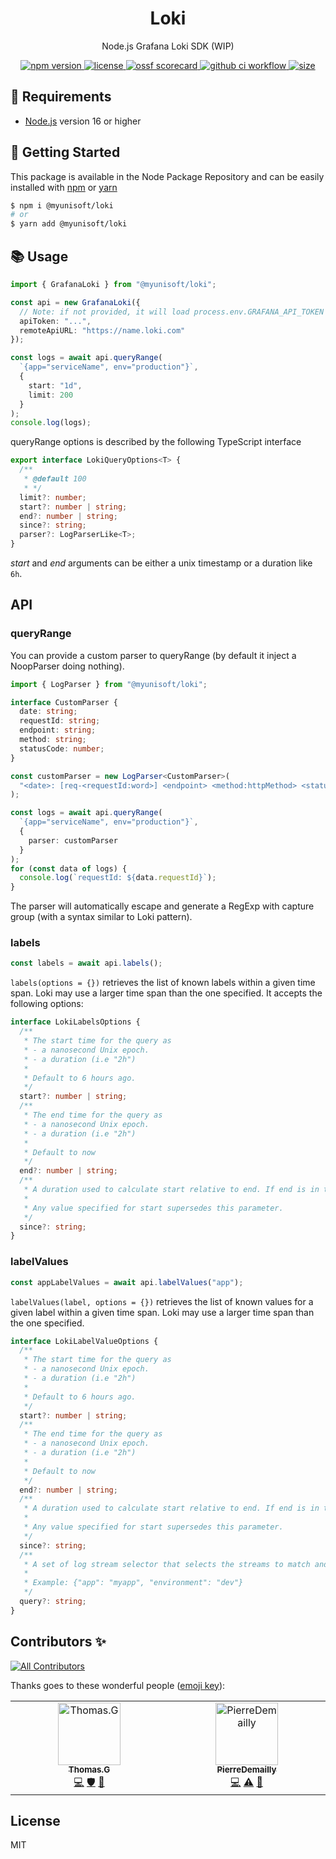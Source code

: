 <p align="center"><h1 align="center">
  Loki
</h1></p>

<p align="center">
  Node.js Grafana Loki SDK (WIP)
</p>

<p align="center">
    <a href="https://github.com/MyUnisoft/loki">
      <img src="https://img.shields.io/github/package-json/v/MyUnisoft/loki?style=for-the-badge" alt="npm version">
    </a>
    <a href="https://github.com/MyUnisoft/loki">
      <img src="https://img.shields.io/github/license/MyUnisoft/loki?style=for-the-badge" alt="license">
    </a>
    <a href="https://api.securityscorecards.dev/projects/github.com/MyUnisoft/loki">
      <img src="https://api.securityscorecards.dev/projects/github.com/MyUnisoft/loki/badge?style=for-the-badge" alt="ossf scorecard">
    </a>
    <a href="https://github.com/MyUnisoft/loki/actions?query=workflow%3A%22Node.js+CI%22">
      <img src="https://img.shields.io/github/actions/workflow/status/MyUnisoft/loki/node.js.yml?style=for-the-badge" alt="github ci workflow">
    </a>
    <a href="https://github.com/MyUnisoft/loki">
      <img src="https://img.shields.io/github/languages/code-size/MyUnisoft/loki?style=for-the-badge" alt="size">
    </a>
</p>

## 🚧 Requirements

- [Node.js](https://nodejs.org/en/) version 16 or higher

## 🚀 Getting Started

This package is available in the Node Package Repository and can be easily installed with [npm](https://doc.npmjs.com/getting-started/what-is-npm) or [yarn](https://yarnpkg.com)

```bash
$ npm i @myunisoft/loki
# or
$ yarn add @myunisoft/loki
```

## 📚 Usage

```ts
import { GrafanaLoki } from "@myunisoft/loki";

const api = new GrafanaLoki({
  // Note: if not provided, it will load process.env.GRAFANA_API_TOKEN
  apiToken: "...",
  remoteApiURL: "https://name.loki.com"
});

const logs = await api.queryRange(
  `{app="serviceName", env="production"}`,
  {
    start: "1d",
    limit: 200
  }
);
console.log(logs);
```

queryRange options is described by the following TypeScript interface
```ts
export interface LokiQueryOptions<T> {
  /**
   * @default 100
   * */
  limit?: number;
  start?: number | string;
  end?: number | string;
  since?: string;
  parser?: LogParserLike<T>;
}
```

<em>start</em> and <em>end</em> arguments can be either a unix timestamp or a duration like `6h`.

## API

### queryRange

You can provide a custom parser to queryRange (by default it inject a NoopParser doing nothing).

```ts
import { LogParser } from "@myunisoft/loki";

interface CustomParser {
  date: string;
  requestId: string;
  endpoint: string;
  method: string;
  statusCode: number;
}

const customParser = new LogParser<CustomParser>(
  "<date>: [req-<requestId:word>] <endpoint> <method:httpMethod> <statusCode:httpStatusCode>"
);

const logs = await api.queryRange(
  `{app="serviceName", env="production"}`,
  {
    parser: customParser
  }
);
for (const data of logs) {
  console.log(`requestId: ${data.requestId}`);
}
```

The parser will automatically escape and generate a RegExp with capture group (with a syntax similar to Loki pattern).

### labels

```ts
const labels = await api.labels();
```

`labels(options = {})` retrieves the list of known labels within a given time span. Loki may use a larger time span than the one specified. It accepts the following options:

```ts
interface LokiLabelsOptions {
  /**
   * The start time for the query as
   * - a nanosecond Unix epoch.
   * - a duration (i.e "2h")
   *
   * Default to 6 hours ago.
   */
  start?: number | string;
  /**
   * The end time for the query as
   * - a nanosecond Unix epoch.
   * - a duration (i.e "2h")
   *
   * Default to now
   */
  end?: number | string;
  /**
   * A duration used to calculate start relative to end. If end is in the future, start is calculated as this duration before now.
   *
   * Any value specified for start supersedes this parameter.
   */
  since?: string;
}
```

### labelValues

```ts
const appLabelValues = await api.labelValues("app");
```

`labelValues(label, options = {})` retrieves the list of known values for a given label within a given time span. Loki may use a larger time span than the one specified.

```ts
interface LokiLabelValueOptions {
  /**
   * The start time for the query as
   * - a nanosecond Unix epoch.
   * - a duration (i.e "2h")
   *
   * Default to 6 hours ago.
   */
  start?: number | string;
  /**
   * The end time for the query as
   * - a nanosecond Unix epoch.
   * - a duration (i.e "2h")
   *
   * Default to now
   */
  end?: number | string;
  /**
   * A duration used to calculate start relative to end. If end is in the future, start is calculated as this duration before now.
   *
   * Any value specified for start supersedes this parameter.
   */
  since?: string;
  /**
   * A set of log stream selector that selects the streams to match and return label values for <name>.
   *
   * Example: {"app": "myapp", "environment": "dev"}
   */
  query?: string;
}
```

## Contributors ✨

<!-- ALL-CONTRIBUTORS-BADGE:START - Do not remove or modify this section -->
[![All Contributors](https://img.shields.io/badge/all_contributors-2-orange.svg?style=flat-square)](#contributors-)
<!-- ALL-CONTRIBUTORS-BADGE:END -->

Thanks goes to these wonderful people ([emoji key](https://allcontributors.org/docs/en/emoji-key)):

<!-- ALL-CONTRIBUTORS-LIST:START - Do not remove or modify this section -->
<!-- prettier-ignore-start -->
<!-- markdownlint-disable -->
<table>
  <tbody>
    <tr>
      <td align="center" valign="top" width="14.28%"><a href="https://github.com/fraxken"><img src="https://avatars.githubusercontent.com/u/4438263?v=4?s=100" width="100px;" alt="Thomas.G"/><br /><sub><b>Thomas.G</b></sub></a><br /><a href="https://github.com/MyUnisoft/loki/commits?author=fraxken" title="Code">💻</a> <a href="#security-fraxken" title="Security">🛡️</a> <a href="https://github.com/MyUnisoft/loki/commits?author=fraxken" title="Documentation">📖</a></td>
      <td align="center" valign="top" width="14.28%"><a href="https://github.com/PierreDemailly"><img src="https://avatars.githubusercontent.com/u/39910767?v=4?s=100" width="100px;" alt="PierreDemailly"/><br /><sub><b>PierreDemailly</b></sub></a><br /><a href="https://github.com/MyUnisoft/loki/commits?author=PierreDemailly" title="Code">💻</a> <a href="https://github.com/MyUnisoft/loki/commits?author=PierreDemailly" title="Tests">⚠️</a> <a href="https://github.com/MyUnisoft/loki/commits?author=PierreDemailly" title="Documentation">📖</a></td>
    </tr>
  </tbody>
</table>

<!-- markdownlint-restore -->
<!-- prettier-ignore-end -->

<!-- ALL-CONTRIBUTORS-LIST:END -->

## License
MIT
